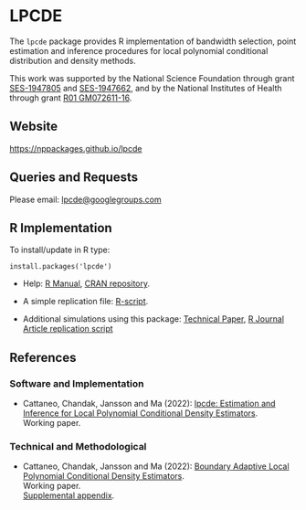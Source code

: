 # LPCDE

The `lpcde` package provides R implementation of bandwidth selection, point estimation and inference procedures for local polynomial conditional distribution and density methods.

This work was supported by the National Science Foundation through grant [SES-1947805](https://www.nsf.gov/awardsearch/showAward?AWD_ID=1947805) and [SES-1947662](https://www.nsf.gov/awardsearch/showAward?AWD_ID=1947662), and by the National Institutes of Health through grant [R01 GM072611-16](https://reporter.nih.gov/project-details/10093056).

## Website

https://nppackages.github.io/lpcde

## Queries and Requests

Please email: [lpcde@googlegroups.com](mailto:lpcde@googlegroups.com)

## R Implementation

To install/update in R type:
```
install.packages('lpcde')
```
- Help: [R Manual](https://cran.r-project.org/web/packages/lpcde/lpcde.pdf), [CRAN repository](https://cran.r-project.org/package=lpcde).

- A simple replication file: [R-script](R/lpcde_illustration.R).

- Additional simulations using this package: [Technical Paper](https://github.com/nppackages-replication/CCJM_2022_LPCondDen), [R Journal Article replication script](https://github.com/nppackages-replication/CCJM_2022_lpcde)


## References

### Software and Implementation

- Cattaneo, Chandak, Jansson and Ma (2022): [lpcde: Estimation and Inference for Local Polynomial Conditional Density Estimators](https://nppackages.github.io/references/Cattaneo-Chandak-Jansson-Ma_2022_lpcde.pdf).<br>
Working paper.


### Technical and Methodological

- Cattaneo, Chandak, Jansson and Ma (2022): [Boundary Adaptive Local Polynomial Conditional Density Estimators](https://nppackages.github.io/references/Cattaneo-Chandak-Jansson-Ma_2022_LPCondDen.pdf).<br>
Working paper.<br>
[Supplemental appendix](https://nppackages.github.io/references/Cattaneo-Chandak-Jansson-Ma_2022_LPCondDen--Supplemental.pdf).


<br><br>
